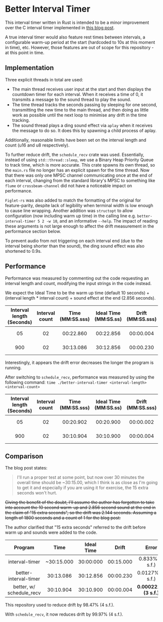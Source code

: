 # Better Interval Timer

This interval timer written in Rust is intended to be a minor improvement over the C interval timer implemented in [this blog post](https://blog.snowvall.xyz/posts/06-02-2021-C-Timings.html).

A true interval timer would also feature rest times between intervals, a configurable warm-up period at the start (hardcoded to 10s at this moment in time), etc. However, those features are out of scope for this repository - at this point in time.

## Implementation

Three explicit threads in total are used:

- The main thread receives user input at the start and then displays the countdown timer for each interval. When it receives a time of 0, it transmits a message to the sound thread to play the sound.
- The time thread tracks the seconds passing by sleeping for one second, transmitting the new time to the main thread, and then doing as little work as possible until the next loop to minimise any drift in the time tracking.
- The sound thread plays a ding sound effect via `aplay` when it receives the message to do so. It does this by spawning a child process of aplay.

Additionally, reasonable limits have been set on the interval length and count (u16 and u8 respectively).

To further reduce drift, the `schedule_recv` crate was used. Essentially, instead of using `std::thread::sleep`, we use a Binary Heap Priority Queue to track time, which is more accurate. This crate spawns its own thread, so the `main.rs` file no longer has an explicit spawn for the time thread. Now that there was only one MPSC channel communicating once at the end of each interval, changing from the standard library's MPSC to something like `flume` or `crossbeam-channel` did not have a noticeable impact on performance.

`Figlet-rs` was also added to match the formatting of the original for feature-parity, despite lack of legibility when terminal width is low enough to cause line wrapping. Another addition was `structopt` to allow configuration (now including warm up time) in the calling line e.g. `better-interval-timer 5 2 -w 10`, and an informative `--help`. The impact of reading these arguments is not large enough to affect the drift measurement in the performance section below.

To prevent audio from not triggering on each interval end (due to the interval being shorter than the sound), the ding sound effect was also shortened to 0.9s.

## Performance

Performance was measured by commenting out the code requesting an interval length and count, modifying the input strings in the code instead.

We expect the Ideal Time to be the warm up time (default 10 seconds) + (interval length * interval count) + sound effect at the end (2.856 seconds).

| Interval length (Seconds) | Interval count | Time (MM:SS.sss) | Ideal Time (MM:SS.ss) | Drift (MM:SS.sss) |       Error (%)       |
| :-----------------------: | :------------: | :--------------: | :-------------------: | :---------------: | :-------------------: |
|            05             |       02       |    00:22.860     |       00:22.856       |     00:00.004     |   0.0175% (3 s.f.)    |
|           900             |       02       |    30:13.086     |       30:12.856       |     00:00.230     | **0.0127% (3 s.f.)**  |

Interestingly, it appears the drift error decreases the longer the program is running.

After switching to `schedule_recv`, performance was measured by using the following command: `time ./better-interval-timer <interval-length> <interval-count>`

| Interval length (Seconds) | Interval count | Time (MM:SS.sss) | Ideal Time (MM:SS.ss) | Drift (MM:SS.sss) |        Error (%)        |
| :-----------------------: | :------------: | :--------------: | :-------------------: | :---------------: | :---------------------: |
|            05             |       02       |    00:20.902     |       00:20.900       |     00:00.002     |   0.00957% (3 s.f.)     |
|           900             |       02       |    30:10.904     |       30:10.900       |     00:00.004     | **0.000221% (3 s.f.)**  |

## Comparison

The blog post states:

> I'll run a proper test at some point, but now over 30 minutes the overall time should be ~30:15.00, which I think is as close as I'm going to get it and especially if you are using it for exercise, the 15 extra seconds won't hurt.

~~Giving the benefit of the doubt, I'll assume the author has forgotten to take into account the 10 second warm-up and 2.856 second sound at the end in the claim of "15 extra seconds", so the drift was 2.144 seconds. Assuming a length of 1800 seconds and a count of 1 for the blog post:~~

The author clarified that "15 extra seconds" referred to the drift before warm up and sounds were added to the code.

|         Program          |    Time    | Ideal Time  |   Drift   |         Error          |
| :----------------------: | :--------: | :---------: | :-------: | :--------------------: |
|      interval-timer      | ~30:15.000 |  30:00:000  | 00:15.000 |   0.833% (3 s.f.)      |
|  better-interval-timer   |  30:13.086 |  30:12.856  | 00:00.230 |   0.0127% (3 s.f.)     |
| better, w/ schedule_recv |  30:10.904 |  30:10.900  | 00:00.004 | **0.000221% (3 s.f.)** |

This repository used to reduce drift by 98.47% (4 s.f.).

With `schedule_recv`, it now reduces drift by 99.97% (4 s.f.).
